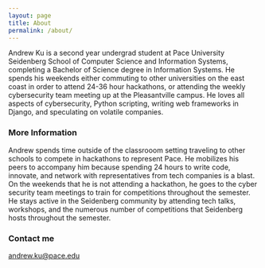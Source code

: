 ```yaml
---
layout: page
title: About
permalink: /about/
---
```


Andrew Ku is a second year undergrad student at Pace University Seidenberg School of Computer Science and Information Systems, completing a Bachelor of Science degree in Information Systems. He spends his weekends either commuting to other universities on the east coast in order to attend 24-36 hour hackathons, or attending the weekly cybersecurity team meeting up at the Pleasantville campus. He loves all aspects of cybersecurity, Python scripting, writing web frameworks in Django, and speculating on volatile companies.

### More Information

Andrew spends time outside of the classrooom setting traveling to other schools to compete in hackathons to represent Pace. He mobilizes his peers to accompany him because spending 24 hours to write code, innovate, and network with representatives from tech companies is a blast. On the weekends that he is not attending a hackathon, he goes to the cyber security team meetings to train for competitions throughout the semester. He stays active in the Seidenberg community by attending tech talks, workshops, and the numerous number of competitions that Seidenberg hosts throughout the semester.

### Contact me

[andrew.ku@pace.edu](mailto:andrew.ku@pace.edu)